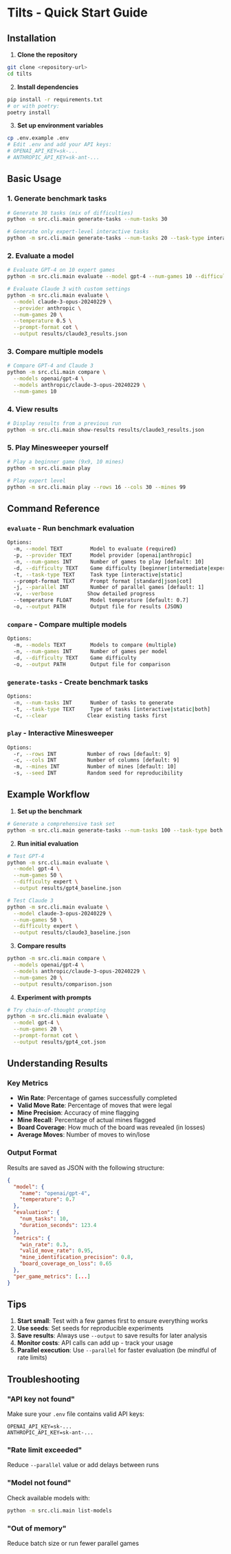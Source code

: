 # Tilts - Quick Start Guide

## Installation

1. **Clone the repository**
```bash
git clone <repository-url>
cd tilts
```

2. **Install dependencies**
```bash
pip install -r requirements.txt
# or with poetry:
poetry install
```

3. **Set up environment variables**
```bash
cp .env.example .env
# Edit .env and add your API keys:
# OPENAI_API_KEY=sk-...
# ANTHROPIC_API_KEY=sk-ant-...
```

## Basic Usage

### 1. Generate benchmark tasks
```bash
# Generate 30 tasks (mix of difficulties)
python -m src.cli.main generate-tasks --num-tasks 30

# Generate only expert-level interactive tasks
python -m src.cli.main generate-tasks --num-tasks 20 --task-type interactive
```

### 2. Evaluate a model
```bash
# Evaluate GPT-4 on 10 expert games
python -m src.cli.main evaluate --model gpt-4 --num-games 10 --difficulty expert

# Evaluate Claude 3 with custom settings
python -m src.cli.main evaluate \
  --model claude-3-opus-20240229 \
  --provider anthropic \
  --num-games 20 \
  --temperature 0.5 \
  --prompt-format cot \
  --output results/claude3_results.json
```

### 3. Compare multiple models
```bash
# Compare GPT-4 and Claude 3
python -m src.cli.main compare \
  --models openai/gpt-4 \
  --models anthropic/claude-3-opus-20240229 \
  --num-games 10
```

### 4. View results
```bash
# Display results from a previous run
python -m src.cli.main show-results results/claude3_results.json
```

### 5. Play Minesweeper yourself
```bash
# Play a beginner game (9x9, 10 mines)
python -m src.cli.main play

# Play expert level
python -m src.cli.main play --rows 16 --cols 30 --mines 99
```

## Command Reference

### `evaluate` - Run benchmark evaluation
```bash
Options:
  -m, --model TEXT         Model to evaluate (required)
  -p, --provider TEXT      Model provider [openai|anthropic]
  -n, --num-games INT      Number of games to play [default: 10]
  -d, --difficulty TEXT    Game difficulty [beginner|intermediate|expert]
  -t, --task-type TEXT     Task type [interactive|static]
  --prompt-format TEXT     Prompt format [standard|json|cot]
  -j, --parallel INT       Number of parallel games [default: 1]
  -v, --verbose           Show detailed progress
  --temperature FLOAT      Model temperature [default: 0.7]
  -o, --output PATH        Output file for results (JSON)
```

### `compare` - Compare multiple models
```bash
Options:
  -m, --models TEXT        Models to compare (multiple)
  -n, --num-games INT      Number of games per model
  -d, --difficulty TEXT    Game difficulty
  -o, --output PATH        Output file for comparison
```

### `generate-tasks` - Create benchmark tasks
```bash
Options:
  -n, --num-tasks INT      Number of tasks to generate
  -t, --task-type TEXT     Type of tasks [interactive|static|both]
  -c, --clear             Clear existing tasks first
```

### `play` - Interactive Minesweeper
```bash
Options:
  -r, --rows INT          Number of rows [default: 9]
  -c, --cols INT          Number of columns [default: 9]
  -m, --mines INT         Number of mines [default: 10]
  -s, --seed INT          Random seed for reproducibility
```

## Example Workflow

1. **Set up the benchmark**
```bash
# Generate a comprehensive task set
python -m src.cli.main generate-tasks --num-tasks 100 --task-type both
```

2. **Run initial evaluation**
```bash
# Test GPT-4
python -m src.cli.main evaluate \
  --model gpt-4 \
  --num-games 50 \
  --difficulty expert \
  --output results/gpt4_baseline.json

# Test Claude 3
python -m src.cli.main evaluate \
  --model claude-3-opus-20240229 \
  --num-games 50 \
  --difficulty expert \
  --output results/claude3_baseline.json
```

3. **Compare results**
```bash
python -m src.cli.main compare \
  --models openai/gpt-4 \
  --models anthropic/claude-3-opus-20240229 \
  --num-games 20 \
  --output results/comparison.json
```

4. **Experiment with prompts**
```bash
# Try chain-of-thought prompting
python -m src.cli.main evaluate \
  --model gpt-4 \
  --num-games 20 \
  --prompt-format cot \
  --output results/gpt4_cot.json
```

## Understanding Results

### Key Metrics

- **Win Rate**: Percentage of games successfully completed
- **Valid Move Rate**: Percentage of moves that were legal
- **Mine Precision**: Accuracy of mine flagging
- **Mine Recall**: Percentage of actual mines flagged
- **Board Coverage**: How much of the board was revealed (in losses)
- **Average Moves**: Number of moves to win/lose

### Output Format

Results are saved as JSON with the following structure:
```json
{
  "model": {
    "name": "openai/gpt-4",
    "temperature": 0.7
  },
  "evaluation": {
    "num_tasks": 10,
    "duration_seconds": 123.4
  },
  "metrics": {
    "win_rate": 0.3,
    "valid_move_rate": 0.95,
    "mine_identification_precision": 0.8,
    "board_coverage_on_loss": 0.65
  },
  "per_game_metrics": [...]
}
```

## Tips

1. **Start small**: Test with a few games first to ensure everything works
2. **Use seeds**: Set seeds for reproducible experiments
3. **Save results**: Always use `--output` to save results for later analysis
4. **Monitor costs**: API calls can add up - track your usage
5. **Parallel execution**: Use `--parallel` for faster evaluation (be mindful of rate limits)

## Troubleshooting

### "API key not found"
Make sure your `.env` file contains valid API keys:
```
OPENAI_API_KEY=sk-...
ANTHROPIC_API_KEY=sk-ant-...
```

### "Rate limit exceeded"
Reduce `--parallel` value or add delays between runs

### "Model not found"
Check available models with:
```bash
python -m src.cli.main list-models
```

### "Out of memory"
Reduce batch size or run fewer parallel games